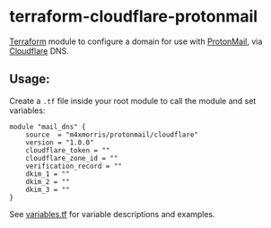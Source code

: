 # terraform-cloudflare-protonmail

[Terraform](https://www.terraform.io) module to configure a domain for use with [ProtonMail](https://proton.me/mail), via [Cloudflare](https://cloudflare.com) DNS.

## Usage:
Create a `.tf` file inside your root module to call the module and set variables:
```
module "mail_dns" {
	source  = "m4xmorris/protonmail/cloudflare"
	version = "1.0.0"
	cloudflare_token = ""
	cloudflare_zone_id = ""
	verification_record = ""
	dkim_1 = ""
	dkim_2 = ""
	dkim_3 = ""
}

```
See [variables.tf](variables.tf) for variable descriptions and examples.
